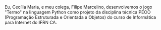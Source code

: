 Eu, Cecília Maria, e meu colega, Filipe Marcelino, desenvolvemos o jogo "Termo" na linguagem Python como projeto da disciplina técnica PEOO (Programação Estruturada e Orientada a Objetos) do curso de Informática para Internet do IFRN CA. 

